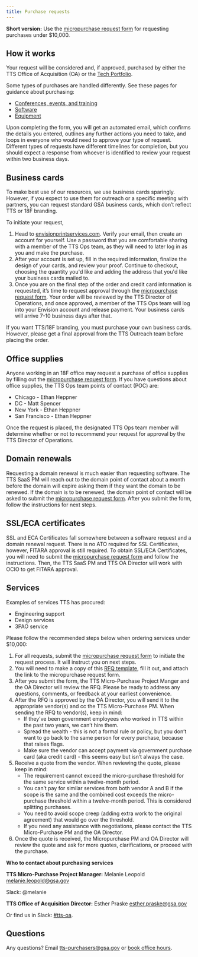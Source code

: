 ```yaml
---
title: Purchase requests
---
```


**Short version:** Use the [micropurchase request form](https://docs.google.com/forms/d/e/1FAIpQLSd-GoOE9xWWfJvdZNRP3SE7mj5ysI_RfM8brxdG8YpyJV9yKA/viewform) for requesting purchases under $10,000.

## How it works

Your request will be considered and, if approved, purchased by either the TTS Office of Acquisition (OA) or the [Tech Portfolio]({{site.baseurl}}/tech-portfolio/).

Some types of purchases are handled differently. See these pages for guidance about purchasing:

- [Conferences, events, and training]({{site.baseurl}}/conferences-events-training/)
- [Software]({{site.baseurl}}/software)
- [Equipment]({{site.baseurl}}/equipment)

Upon completing the form, you will get an automated email, which confirms the details you entered, outlines any further actions you need to take, and loops in everyone who would need to approve your type of request. Different types of requests have different timelines for completion, but you should expect a response from whoever is identified to review your request within two business days.

## Business cards

To make best use of our resources, we use business cards sparingly. However, if you expect to use them for outreach or a specific meeting with partners, you can request standard GSA business cards, which don’t reflect TTS or 18F branding.

To initiate your request,

1. Head to [envisionprintservices.com](http://envisionprintservices.com/). Verify your email, then create an account for yourself. Use a password that you are comfortable sharing with a member of the TTS Ops team, as they will need to later log in as you and make the purchase.
1. After your account is set up, fill in the required information, finalize the design of your cards, and review your proof. Continue to checkout, choosing the quantity you'd like and adding the address that you'd like your business cards mailed to.
1. Once you are on the final step of the order and credit card information is requested, it’s time to request approval through the [micropurchase request form](https://docs.google.com/forms/d/e/1FAIpQLSd-GoOE9xWWfJvdZNRP3SE7mj5ysI_RfM8brxdG8YpyJV9yKA/viewform). Your order will be reviewed by the TTS Director of Operations, and once approved, a member of the TTS Ops team will log into your Envision account and release payment. Your business cards will arrive 7-10 business days after that.

If you want TTS/18F branding, you must purchase your own business cards. However, please get a final approval from the TTS Outreach team before placing the order.

## Office supplies

Anyone working in an 18F office may request a purchase of office supplies by filling out the [micropurchase request form](https://docs.google.com/forms/d/e/1FAIpQLSd-GoOE9xWWfJvdZNRP3SE7mj5ysI_RfM8brxdG8YpyJV9yKA/viewform). If you have questions about office supplies, the TTS Ops team points of contact (POC) are:

- Chicago - Ethan Heppner
- DC - Matt Spencer
- New York - Ethan Heppner
- San Francisco - Ethan Heppner

Once the request is placed, the designated TTS Ops team member will determine whether or not to recommend your request for approval by the TTS Director of Operations.

## Domain renewals

Requesting a domain renewal is much easier than requesting software. The TTS SaaS PM will reach out to the domain point of contact about a month before the domain will expire asking them if they want the domain to be renewed. If the domain is to be renewed, the domain point of contact will be asked to submit the [micropurchase request form](https://docs.google.com/forms/d/e/1FAIpQLSd-GoOE9xWWfJvdZNRP3SE7mj5ysI_RfM8brxdG8YpyJV9yKA/viewform). After you submit the form, follow the instructions for next steps.

## SSL/ECA certificates

SSL and ECA Certificates fall somewhere between a software request and a domain renewal request. There is no ATO required for SSL Certificates, however, FITARA approval is still required. To obtain SSL/ECA Certificates, you will need to submit the [micropurchase request form](https://docs.google.com/forms/d/e/1FAIpQLSd-GoOE9xWWfJvdZNRP3SE7mj5ysI_RfM8brxdG8YpyJV9yKA/viewform) and follow the instructions. Then, the TTS SaaS PM and TTS OA Director will work with OCIO to get FITARA approval.

## Services

Examples of services TTS has procured:

- Engineering support
- Design services
- 3PAO service

Please follow the recommended steps below when ordering services under $10,000:

1. For all requests, submit the [micropurchase request form](https://docs.google.com/forms/d/e/1FAIpQLSd-GoOE9xWWfJvdZNRP3SE7mj5ysI_RfM8brxdG8YpyJV9yKA/viewform) to initiate the request process. It will instruct you on next steps.
2. You will need to make a copy of this [RFQ template](https://docs.google.com/document/d/1u9HZeUN8uEkyJbcQO6EWyyzawNgw4yijD4jV5h8C5mQ/edit?usp=sharing), fill it out, and attach the link to the micropurchase request form.
3. After you submit the form, the TTS Micro-Purchase Project Manger and the OA Director will review the RFQ. Please be ready to address any questions, comments, or feedback at your earliest convenience.
4. After the RFQ is approved by the OA Director, you will send it to the appropriate vendor(s) and cc the TTS Micro-Purchase PM. When sending the RFQ to vendor(s), keep in mind:
   - If they’ve been government employees who worked in TTS within the past two years, we can’t hire them.
   - Spread the wealth - this is not a formal rule or policy, but you don’t want to go back to the same person for every purchase, because that raises flags.
   - Make sure the vendor can accept payment via government purchase card (aka credit card) - this seems easy but isn’t always the case.
5. Receive a quote from the vendor. When reviewing the quote, please keep in mind:
   - The requirement cannot exceed the micro-purchase threshold for the same service within a twelve-month period.
   - You can’t pay for similar services from both vendor A and B if the scope is the same and the combined cost exceeds the micro-purchase threshold within a twelve-month period. This is considered splitting purchases.
   - You need to avoid scope creep (adding extra work to the original agreement) that would go over the threshold.
   - If you need any assistance with negotiations, please contact the TTS Micro-Purchase PM and the OA Director.
6. Once the quote is received, the Micropurchase PM and OA Director will review the quote and ask for more quotes, clarifications, or proceed with the purchase.

**Who to contact about purchasing services**

**TTS Micro-Purchase Project Manager:** Melanie Leopold [melanie.leopold@gsa.gov](mailto:melanie.leopold@gsa.gov)

Slack: @melanie

**TTS Office of Acquisition Director:** Esther Praske [esther.praske@gsa.gov](mailto:tts-purchasers@gsa.gov)

Or find us in Slack: [#tts-oa](https://gsa-tts.slack.com/messages/tts-oa/).

## Questions

Any questions? Email [tts-purchasers@gsa.gov](mailto:tts-purchasers@gsa.gov) or [book office hours](https://sites.google.com/a/gsa.gov/tts-office-hours/).
